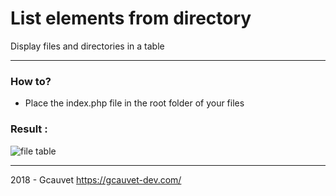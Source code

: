 # List elements from directory

Display files and directories in a table

---

### How to?

- Place the index.php file in the root folder of your files

### Result :

![file table](https://blog.gcauvet-dev.com/img/1c/file-table.png "file table")

---

2018 - Gcauvet https://gcauvet-dev.com/
